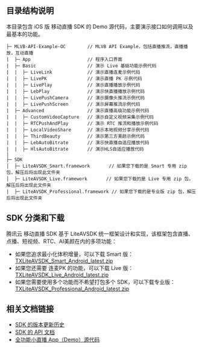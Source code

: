 ## 目录结构说明

本目录包含 iOS 版 移动直播 SDK 的 Demo 源代码，主要演示接口如何调用以及最基本的功能。

```
├─ MLVB-API-Example-OC        // MLVB API Example，包括直播推流，直播播放，互动直播
|  ├─ App                     // 程序入口界面
|  ├─ Basic                   // 演示 Live 基础功能示例代码
|  |  ├─ LiveLink             // 演示直播连麦示例代码
|  |  ├─ LivePK               // 演示直播 PK 示例代码
|  |  ├─ LivePlay             // 演示直播播放示例代码
|  |  ├─ LebPlay              // 演示快直播播放示例代码
|  |  ├─ LivePushCamera       // 演示摄像头推流示例代码
|  |  ├─ LivePushScreen       // 演示屏幕推流示例代码
|  ├─ Advanced                // 演示直播高级功能示例代码
|  |  ├─ CustomVideoCapture   // 演示自定义视频采集示例代码
|  |  ├─ RTCPushAndPlay       // 演示 RTC 推流和播放示例代码
|  |  ├─ LocalVideoShare      // 演示本地视频分享示例代码
|  |  ├─ ThirdBeauty          // 演示第三方美颜示例代码
|  |  ├─ LebAutoBitrate       // 演示快直播自适应播放代码
|  |  ├─ HlsAutoBitrate       // 演示HLS自适应播放代码
|  
├─ SDK 
│  ├─ LiteAVSDK_Smart.framework       // 如果您下载的是 Smart 专用 zip 包，解压后将出现此文件夹
│  ├─ LiteAVSDK_Live.framework       // 如果您下载的是 Live 专用 zip 包，解压后将出现此文件夹
|  ├─ LiteAVSDK_Professional.framework // 如果您下载的是专业版 zip 包，解压后将出现此文件夹
```

## SDK 分类和下载

腾讯云 移动直播 SDK 基于 LiteAVSDK 统一框架设计和实现，该框架包含直播、点播、短视频、RTC、AI美颜在内的多项功能：

- 如果您追求最小化体积增量，可以下载 Smart 版：[TXLiteAVSDK_Smart_Android_latest.zip](https://cloud.tencent.com/document/product/454/7873)
- 如果您还需要 连麦PK 的功能，可以下载 Live 版：[TXLiteAVSDK_Live_Android_latest.zip](https://cloud.tencent.com/document/product/454/7873)
- 如果您需要使用多个功能而不希望打包多个 SDK，可以下载专业版：[TXLiteAVSDK_Professional_Android_latest.zip](https://cloud.tencent.com/document/product/454/7873)


## 相关文档链接

- [SDK 的版本更新历史](https://cloud.tencent.com/document/product/454/7878)
- [SDK 的 API 文档](https://cloud.tencent.com/document/product/454/34753)
- [全功能小直播 App（Demo）源代码](https://cloud.tencent.com/document/product/454/38625)

